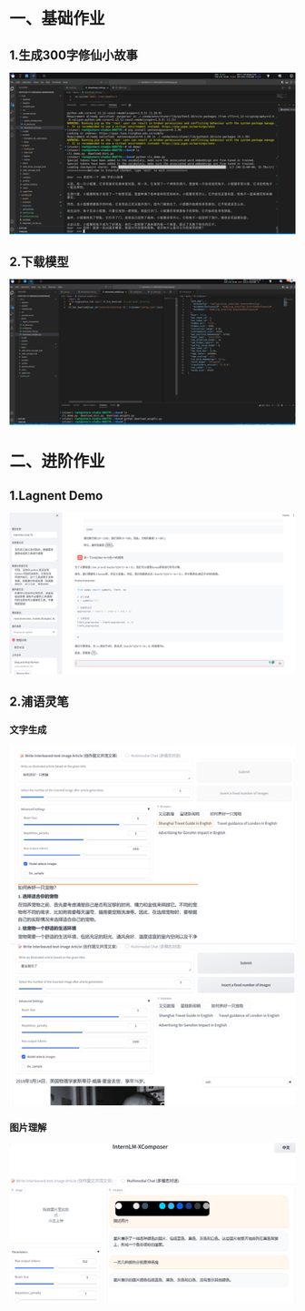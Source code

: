 # 一、基础作业

## 1.生成300字修仙小故事

![](a1.png)


## 2.下载模型

![](b1.png)

# 二、进阶作业

## 1.Lagnent Demo
![](d1.png)


## 2.浦语灵笔
### 文字生成
![](d2.png)
![](c2.png)
### 图片理解
![](c1.png)
